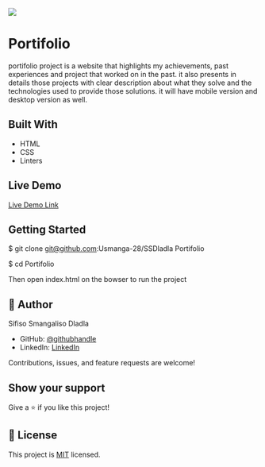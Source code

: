 
![](https://img.shields.io/badge/Microverse-blueviolet)

# Portifolio

portifolio project is a website that highlights my achievements, past experiences and project that worked   on in the past. it also presents in details those projects with clear description about what they solve and the technologies used to provide those solutions. it will have mobile version and desktop version as well. 


## Built With

- HTML
- CSS
- Linters

## Live Demo

[Live Demo Link](https://smangalisodladla.netlify.app)

## Getting Started

$ git clone git@github.com:Usmanga-28/SSDladla Portifolio

$ cd Portifolio

Then open index.html on the bowser to run the project

## 👤 Author

Sifiso Smangaliso Dladla

- GitHub: [@githubhandle](https://github.com/Usmanga-28)
- LinkedIn: [LinkedIn](https://www.linkedin.com/in/sifiso-dladla-3aab2520a)



Contributions, issues, and feature requests are welcome!


## Show your support

Give a ⭐️ if you like this project!

## 📝 License

This project is [MIT](./LICENSE.md) licensed.
